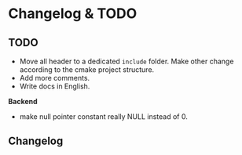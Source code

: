 # Changelog & TODO

## TODO

- Move all header to a dedicated `include` folder. Make other change according to the cmake project structure.
- Add more comments.
- Write docs in English.

**Backend**
- make null pointer constant really NULL instead of 0.

## Changelog
